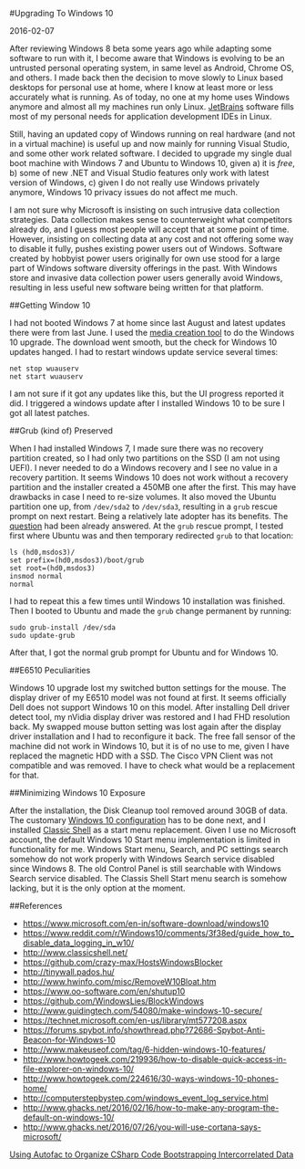 #Upgrading To Windows 10

<!--- tags: linux, windows -->

2016-02-07

After reviewing Windows 8 beta some years ago while adapting some software to run with it, I become aware that Windows is evolving to be an untrusted personal operating system, in same level as Android, Chrome OS, and others. I made back then the decision to move slowly to Linux based desktops for personal use at home, where I know at least more or less accurately what is running. As of today, no one at my home uses Windows anymore and almost all my machines run only Linux. [JetBrains](https://www.jetbrains.com/) software fills most of my personal needs for application development IDEs in Linux. 

Still, having an updated copy of Windows running on real hardware (and not in a virtual machine) is useful up and now mainly for running Visual Studio, and some other work related software. I decided to upgrade my single dual boot machine with Windows 7 and Ubuntu to Windows 10, given a) it is *free*, b) some of new .NET and Visual Studio features only work with latest version of Windows, c) given I do not really use Windows privately anymore, Windows 10 privacy issues do not affect me much.

I am not sure why Microsoft is insisting on such intrusive data collection strategies. Data collection makes sense to counterweight what competitors already do, and I guess most people will accept that at some point of time. However, insisting on collecting data at any cost and not offering some way to disable it fully, pushes existing power users out of Windows. Software created by hobbyist power users originally for own use stood for a large part of Windows software diversity offerings in the past. With Windows store and invasive data collection power users generally avoid Windows, resulting in less useful new software being written for that platform.

##Getting Window 10

I had not booted Windows 7 at home since last August and latest updates there were from last June. I used the [media creation tool](https://www.microsoft.com/en-in/software-download/windows10) to do the Windows 10 upgrade. The download went smooth, but the check for Windows 10 updates hanged. I had to restart windows update service several times:

```
net stop wuauserv
net start wuauserv
```

I am not sure if it got any updates like this, but the UI progress reported it did. I triggered a windows update after I installed Windows 10 to be sure I got all latest patches.

##Grub (kind of) Preserved

When I had installed Windows 7, I made sure there was no recovery partition created, so I had only two partitions on the SSD (I am not using UEFI). I  never needed to do a Windows recovery and I see no value in a recovery partition. It seems Windows 10 does not work without a recovery partition and the installer created a 450MB one after the first. This may have drawbacks in case I need to re-size volumes. It also moved the Ubuntu partition one up, from `/dev/sda2` to `/dev/sda3`, resulting in a `grub` rescue prompt on next restart. Being a relatively late adopter has its benefits. The [question](https://askubuntu.com/questions/654316/windows-10-and-ubuntu-dual-boot/654994#654994) had been already answered. At the `grub` rescue prompt, I tested first where Ubuntu was and then temporary redirected `grub` to that
location:

```
ls (hd0,msdos3)/
set prefix=(hd0,msdos3)/boot/grub
set root=(hd0,msdos3)
insmod normal
normal
```

I had to repeat this a few times until Windows 10 installation was finished. Then I booted to Ubuntu and made the `grub` change permanent by running:

```
sudo grub-install /dev/sda
sudo update-grub
```

After that, I got the normal grub prompt for Ubuntu and for Windows 10.

##E6510 Peculiarities

Windows 10 upgrade lost my switched button settings for the mouse. The display driver of my E6510 model was not found at first. It seems officially Dell does not support Windows 10 on this model. After installing Dell driver detect tool, my nVidia display driver was restored and I had FHD resolution back. My swapped mouse button setting was lost again after the display driver installation and I had to reconfigure it back. The free fall sensor of the machine did not work in Windows 10, but it is of no use to me, given I have replaced the magnetic HDD with a SSD. The Cisco VPN Client was not compatible and was removed. I have to check what would be a replacement for that.

##Minimizing Windows 10 Exposure

After the installation, the Disk Cleanup tool removed around 30GB of data. The customary [Windows 10 configuration](
https://www.reddit.com/r/Windows10/comments/3f38ed/guide_how_to_disable_data_logging_in_w10/) has to be done next, and I installed [Classic Shell](http://www.classicshell.net/) as a start menu replacement. Given I use no Microsoft account, the default Windows 10 Start menu implementation is limited in functionality for me. Windows Start menu, Search, and PC settings search somehow do not work properly with Windows Search service disabled since Windows 8. The old Control Panel is still searchable with Windows Search service disabled. The Classis Shell Start menu search is somehow lacking, but it is the only option at the moment.

##References

* https://www.microsoft.com/en-in/software-download/windows10
* https://www.reddit.com/r/Windows10/comments/3f38ed/guide_how_to_disable_data_logging_in_w10/
* http://www.classicshell.net/
* https://github.com/crazy-max/HostsWindowsBlocker
* http://tinywall.pados.hu/
* http://www.hwinfo.com/misc/RemoveW10Bloat.htm
* https://www.oo-software.com/en/shutup10
* https://github.com/WindowsLies/BlockWindows
* http://www.guidingtech.com/54080/make-windows-10-secure/
* https://technet.microsoft.com/en-us/library/mt577208.aspx
* https://forums.spybot.info/showthread.php?72686-Spybot-Anti-Beacon-for-Windows-10
* http://www.makeuseof.com/tag/6-hidden-windows-10-features/
* http://www.howtogeek.com/219936/how-to-disable-quick-access-in-file-explorer-on-windows-10/
* http://www.howtogeek.com/224616/30-ways-windows-10-phones-home/
* http://computerstepbystep.com/windows_event_log_service.html
* http://www.ghacks.net/2016/02/16/how-to-make-any-program-the-default-on-windows-10/
* http://www.ghacks.net/2016/07/26/you-will-use-cortana-says-microsoft/

<ins class='nfooter'><a rel='prev' id='fprev' href='#blog/2016/2016-02-12-Using-Autofac-to-Organize-CSharp-Code.md'>Using Autofac to Organize CSharp Code</a> <a rel='next' id='fnext' href='#blog/2016/2016-02-03-Bootstrapping-Intercorrelated-Data.md'>Bootstrapping Intercorrelated Data</a></ins>
